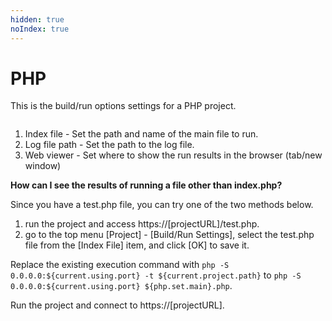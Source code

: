 ```yaml
---
hidden: true
noIndex: true
---
```


# PHP

This is the build/run options settings for a PHP project.

<figure><img src="https://help.goorm.io/~gitbook/image?url=https%3A%2F%2F2181851870-files.gitbook.io%2F%7E%2Ffiles%2Fv0%2Fb%2Fgitbook-x-prod.appspot.com%2Fo%2Fspaces%252F-Lq-Q9LciN1X9EABxGkt%252Fuploads%252FTOmoULMCAjWjog9PmptN%252Fimage.png%3Falt%3Dmedia%26token%3D6393e1f1-1675-4481-abf4-5c40a2334885&#x26;width=768&#x26;dpr=4&#x26;quality=100&#x26;sign=3aad508c&#x26;sv=2" alt=""><figcaption></figcaption></figure>

1. Index file - Set the path and name of the main file to run.
2. Log file path - Set the path to the log file.
3. Web viewer - Set where to show the run results in the browser (tab/new window)

**How can I see the results of running a file other than index.php?**

Since you have a test.php file, you can try one of the two methods below.

1. run the project and access https://\[projectURL]/test.php.
2. go to the top menu \[Project] - \[Build/Run Settings], select the test.php file from the \[Index File] item, and click \[OK] to save it.

Replace the existing execution command with `php -S 0.0.0.0:${current.using.port} -t ${current.project.path}` to `php -S 0.0.0.0:${current.using.port} ${php.set.main}.php`.

Run the project and connect to https://\[projectURL].
